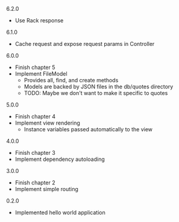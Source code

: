 6.2.0
- Use Rack response

6.1.0
- Cache request and expose request params in Controller

6.0.0
- Finish chapter 5
- Implement FileModel
  - Provides all, find, and create methods
  - Models are backed by JSON files in the db/quotes directory
  - TODO: Maybe we don't want to make it specific to quotes

5.0.0

- Finish chapter 4
- Implement view rendering
  - Instance variables passed automatically to the view

4.0.0

- Finish chapter 3
- Implement dependency autoloading

3.0.0

- Finish chapter 2
- Implement simple routing

0.2.0

- Implemented hello world application
